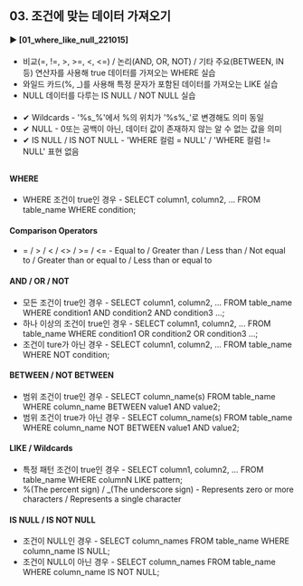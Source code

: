 ####  
## 03. 조건에 맞는 데이터 가져오기  
#### ► [01_where_like_null_221015]  
- 비교(=, !=, >, >=, <, <=) / 논리(AND, OR, NOT) / 기타 주요(BETWEEN, IN 등) 연산자를 사용해 true 데이터를 가져오는 WHERE 실습  
- 와일드 카드(%, _)를 사용해 특정 문자가 포함된 데이터를 가져오는 LIKE 실습  
- NULL 데이터를 다루는 IS NULL / NOT NULL 실습  
####  
- ✔ Wildcards - '%s_%'에서 %의 위치가 '%s%_'로 변경해도 의미 동일  
- ✔ NULL - 0또는 공백이 아닌, 데이터 값이 존재하지 않는 알 수 없는 값을 의미  
- ✔ IS NULL / IS NOT NULL - 'WHERE 컬럼 = NULL' / 'WHERE 컬럼 != NULL' 표현 없음  
##  
#### WHERE  
- WHERE 조건이 true인 경우 - SELECT column1, column2, ... FROM table_name WHERE condition;  
#### Comparison Operators  
- = / > / < / <> / >= / <= - Equal to / Greater than / Less than / Not equal to / Greater than or equal to / Less than or equal to  
#### AND / OR / NOT  
- 모든 조건이 true인 경우 - SELECT column1, column2, ... FROM table_name WHERE condition1 AND condition2 AND condition3 ...;  
- 하나 이상의 조건이 true인 경우 - SELECT column1, column2, ... FROM table_name WHERE condition1 OR condition2 OR condition3 ...;  
- 조건이 ture가 아닌 경우  - SELECT column1, column2, ... FROM table_name WHERE NOT condition;  
#### BETWEEN / NOT BETWEEN  
- 범위 조건이 true인 경우 - SELECT column_name(s) FROM table_name WHERE column_name BETWEEN value1 AND value2;  
- 범위 조건이 true가 아닌 경우 - SELECT column_name(s) FROM table_name WHERE column_name NOT BETWEEN value1 AND value2;  
#### LIKE / Wildcards  
- 특정 패턴 조건이 true인 경우 - SELECT column1, column2, ... FROM table_name WHERE columnN LIKE pattern;  
- %(The percent sign) / _(The underscore sign) - Represents zero or more characters / Represents a single character  
#### IS NULL / IS NOT NULL  
- 조건이 NULL인 경우 - SELECT column_names FROM table_name WHERE column_name IS NULL;  
- 조건이 NULL이 아닌 경우 - SELECT column_names FROM table_name WHERE column_name IS NOT NULL;  
####  
